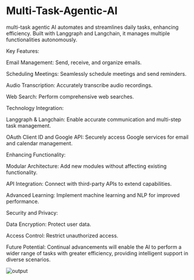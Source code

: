 # Multi-Task-Agentic-AI

multi-task agentic AI automates and streamlines daily tasks, enhancing efficiency. Built with Langgraph and Langchain, it manages multiple functionalities autonomously.

Key Features:

Email Management: Send, receive, and organize emails.

Scheduling Meetings: Seamlessly schedule meetings and send reminders.

Audio Transcription: Accurately transcribe audio recordings.

Web Search: Perform comprehensive web searches.

Technology Integration:

Langgraph & Langchain: Enable accurate communication and multi-step task management.

OAuth Client ID and Google API: Securely access Google services for email and calendar management.

Enhancing Functionality:

Modular Architecture: Add new modules without affecting existing functionality.

API Integration: Connect with third-party APIs to extend capabilities.

Advanced Learning: Implement machine learning and NLP for improved performance.

Security and Privacy:

Data Encryption: Protect user data.

Access Control: Restrict unauthorized access.

Future Potential: Continual advancements will enable the AI to perform a wider range of tasks with greater efficiency, providing intelligent support in diverse scenarios.

![output](https://github.com/user-attachments/assets/aa42a0d7-ab36-4318-b448-1b0e297c34fa)
